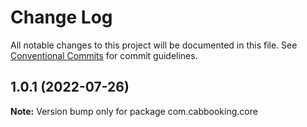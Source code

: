 # Change Log

All notable changes to this project will be documented in this file.
See [Conventional Commits](https://conventionalcommits.org) for commit guidelines.

## 1.0.1 (2022-07-26)

**Note:** Version bump only for package com.cabbooking.core
